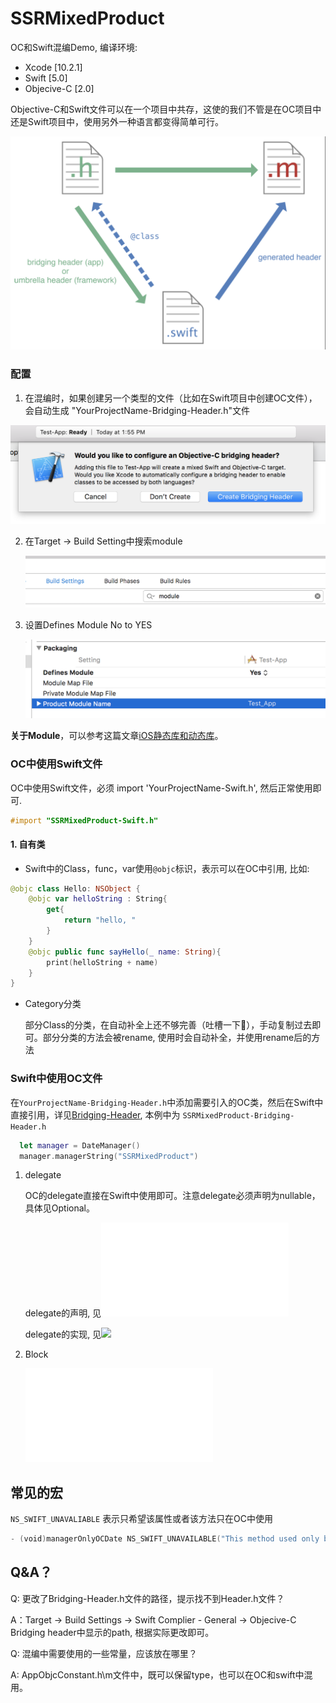 # SSRMixedProduct
OC和Swift混编Demo,
编译环境:
  - Xcode [10.2.1]
  - Swift [5.0]
  - Objecive-C [2.0]

Objective-C和Swift文件可以在一个项目中共存，这使的我们不管是在OC项目中还是Swift项目中，使用另外一种语言都变得简单可行。

![OCBridgingWithSwift](sources/OCBridgingWithSwift.png)

### 配置

1. 在混编时，如果创建另一个类型的文件（比如在Swift项目中创建OC文件），会自动生成 "YourProjectName-Bridging-Header.h"文件

![createBridgingHeader](sources/createBridgingHeader.png)

2. 在Target -> Build Setting中搜索module

   ![](sources/searchModule.png)

3. 设置Defines Module No to YES

   ![](sources/changeDefineModuleFromNoToYES.png)

**关于Module**，可以参考这篇文章[iOS静态库和动态库](https://juejin.im/post/5ce3ef94f265da1bce3da5b5)。

### OC中使用Swift文件

OC中使用Swift文件，必须 import 'YourProjectName-Swift.h', 然后正常使用即可.

```objective-c
#import "SSRMixedProduct-Swift.h"
```


#### 1. 自有类

- Swift中的Class，func，var使用`@objc`标识，表示可以在OC中引用, 比如:

```swift
@objc class Hello: NSObject {
    @objc var helloString : String{
        get{
            return "hello, "
        }
    }
    @objc public func sayHello(_ name: String){
        print(helloString + name)
    }
}
```

- Category分类

  部分Class的分类，在自动补全上还不够完善（吐槽一下🍎），手动复制过去即可。部分分类的方法会被rename, 使用时会自动补全，并使用rename后的方法

### Swift中使用OC文件

在`YourProjectName-Bridging-Header.h`中添加需要引入的OC类，然后在Swift中直接引用，详见[Bridging-Header](SSRMixedProduct/SSRMixedProduct-Bridging-Header.h), 本例中为 `SSRMixedProduct-Bridging-Header.h`

```swift
  let manager = DateManager()
  manager.managerString("SSRMixedProduct")
```

1. delegate

   OC的delegate直接在Swift中使用即可。注意delegate必须声明为nullable，具体见Optional。

   delegate的声明, 见![](SSRMixedProduct/ObjcViewController.h)

   delegate的实现, 见![](SSRMixedProduct/ObjcViewController.m)

2. Block

   ![](Docs/Blcoks.md)

## 常见的宏
`NS_SWIFT_UNAVALIABLE` 表示只希望该属性或者该方法只在OC中使用

```swift
- (void)managerOnlyOCDate NS_SWIFT_UNAVAILABLE("This method used only by OC.");
```


## Q&A？

Q: 更改了Bridging-Header.h文件的路径，提示找不到Header.h文件？

A：Target -> Build Settings -> Swift Complier - General -> Objecive-C Bridging header中显示的path, 根据实际更改即可。

Q: 混编中需要使用的一些常量，应该放在哪里？

A: AppObjcConstant.h\m文件中，既可以保留type，也可以在OC和swift中混用。
